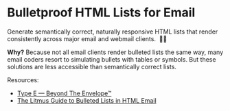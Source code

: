 # Bulletproof HTML Lists for Email


Generate semantically correct, naturally responsive HTML lists that render consistently across major email and webmail clients.&nbsp;&nbsp;:email::sparkles:


**Why?** Because not all email clients render bulleted lists the same way, many email coders resort to simulating bullets with tables or symbols. But these solutions are less accessible than semantically correct lists.


Resources:
* [Type E &#8212; Beyond The Envelope&#8482;](https://beyondtheenvelope.co.uk/type-e.php)
* [The Litmus Guide to Bulleted Lists in HTML Email](https://litmus.com/blog/the-ultimate-guide-to-bulleted-lists-in-html-email)